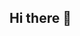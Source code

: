 ## Hi there 👋

<!--
**lilsadboi/lilsadboi** is a ✨ _special_ ✨ repository because its `README.md` (this file) appears on your GitHub profile.

Here are some ideas to get you started:

- 🔭 I’m currently working on ...
- 🌱 I’m currently learning ...
- 👯 I’m looking to collaborate on ...
- 🤔 I’m looking for help with ...
- 💬 Ask me about ...# Benvenuto nel mio profilo! 👋

## Chi sono
Ciao, sono [Il tuo nome], uno sviluppatore appassionato di [linguaggi o tecnologie che utilizzi]. Amo creare progetti che risolvono problemi e condividere le mie conoscenze con la comunità.

- 🔭 Attualmente sto lavorando su: [Progetti su cui stai lavorando]
- 🌱 Sto imparando: [Tecnologie o abilità che stai studiando]
- 👯 Mi piace collaborare su: [Aree o progetti per cui cerchi collaboratori]
- 💬 Chiedimi di: [Aree di competenza o argomenti che padroneggi]
- 📫 Contattami: [Il tuo indirizzo email o link ai tuoi social]
- 😄 Pronome: [i tuoi pronomi]
- ⚡ Curiosità: [Fatti interessanti su di te]

## 🌟 Progetti in evidenza
Ecco alcuni dei miei progetti preferiti:

- [Nome progetto 1](link): descrizione del progetto
- [Nome progetto 2](link): descrizione del progetto

## 🚀 Tecnologie & Strumenti
![HTML5](https://img.shields.io/badge/-HTML5-E34F26?logo=html5&logoColor=fff)
![CSS3](https://img.shields.io/badge/-CSS3-1572B6?logo=css3)
![JavaScript](https://img.shields.io/badge/-JavaScript-F7DF1E?logo=javascript)

## 📊 Statistiche GitHub
![Le tue statistiche](https://github-readme-stats.vercel.app/api?username=tuo-username&show_icons=true&theme=radical)

## 🌐 Seguimi sui social
[![LinkedIn](https://img.shields.io/badge/-LinkedIn-blue?logo=linkedin)](https://www.linkedin.com/in/tuo-profilo)
[![Twitter](https://img.shields.io/badge/-Twitter-blue?logo=twitter&logoColor=white)](https://twitter.com/tuo-profilo)

- 📫 How to reach me: ...
- 😄 Pronouns: ...
- ⚡ Fun fact: ...
-->

